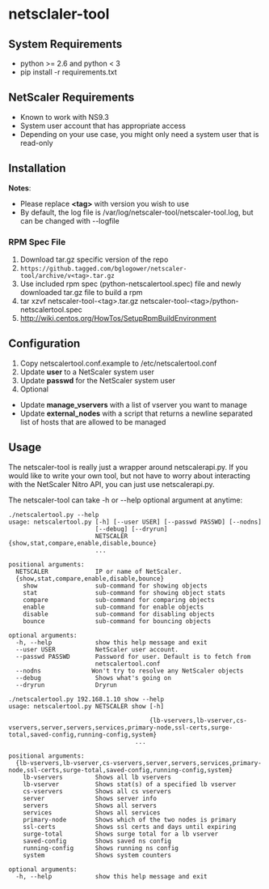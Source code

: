 # netsclaler-tool

## System Requirements
*  python >= 2.6 and python < 3
*  pip install -r requirements.txt

## NetScaler Requirements
*  Known to work with NS9.3
*  System user account that has appropriate access
  * Depending on your use case, you might only need a system user that is read-only

## Installation
__Notes__:
* Please replace __\<tag\>__ with version you wish to use
* By default, the log file is /var/log/netscaler-tool/netscaler-tool.log, but can be changed with --logfile

### RPM Spec File
1. Download tar.gz specific version of the repo
 1. `https://github.tagged.com/bglogower/netscaler-tool/archive/v<tag>.tar.gz`
1. Use included rpm spec (python-netscalertool.spec) file and newly downloaded tar.gz file to build a rpm
 1. tar xzvf netscaler-tool-\<tag\>.tar.gz netscaler-tool-\<tag\>/python-netscalertool.spec
 1. http://wiki.centos.org/HowTos/SetupRpmBuildEnvironment

## Configuration
1.  Copy netscalertool.conf.example to /etc/netscalertool.conf
1.  Update __user__ to a NetScaler system user
1.  Update __passwd__ for the NetScaler system user
1.  Optional
  * Update __manage_vservers__ with a list of vserver you want to manage
  * Update __external_nodes__ with a script that returns a newline separated list of
    hosts that are allowed to be managed

## Usage
The netscaler-tool is really just a wrapper around netscalerapi.py. If you would like to write your own tool, but not have to worry about interacting with the NetScaler Nitro API, you can just use netscalerapi.py.

The netscaler-tool can take -h or --help optional argument at anytime:

    ./netscalertool.py --help
    usage: netscalertool.py [-h] [--user USER] [--passwd PASSWD] [--nodns]
                            [--debug] [--dryrun]
                            NETSCALER {show,stat,compare,enable,disable,bounce}
                            ...

    positional arguments:
      NETSCALER             IP or name of NetScaler.
      {show,stat,compare,enable,disable,bounce}
        show                sub-command for showing objects
        stat                sub-command for showing object stats
        compare             sub-command for comparing objects
        enable              sub-command for enable objects
        disable             sub-command for disabling objects
        bounce              sub-command for bouncing objects

    optional arguments:
      -h, --help            show this help message and exit
      --user USER           NetScaler user account.
      --passwd PASSWD       Password for user. Default is to fetch from
                            netscalertool.conf
      --nodns              Won't try to resolve any NetScaler objects
      --debug               Shows what's going on
      --dryrun              Dryrun

    ./netscalertool.py 192.168.1.10 show --help
    usage: netscalertool.py NETSCALER show [-h]

                                           {lb-vservers,lb-vserver,cs-vservers,server,servers,services,primary-node,ssl-certs,surge-total,saved-config,running-config,system}
                                       ...

    positional arguments:
      {lb-vservers,lb-vserver,cs-vservers,server,servers,services,primary-node,ssl-certs,surge-total,saved-config,running-config,system}
        lb-vservers         Shows all lb vservers
        lb-vserver          Shows stat(s) of a specified lb vserver
        cs-vservers         Shows all cs vservers
        server              Shows server info
        servers             Shows all servers
        services            Shows all services
        primary-node        Shows which of the two nodes is primary
        ssl-certs           Shows ssl certs and days until expiring
        surge-total         Shows surge total for a lb vserver
        saved-config        Shows saved ns config
        running-config      Shows running ns config
        system              Shows system counters

    optional arguments:
      -h, --help            show this help message and exit

